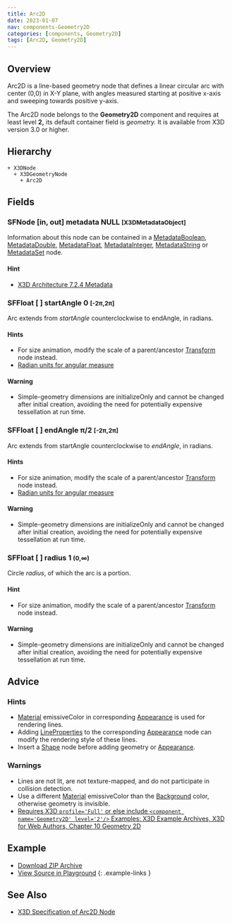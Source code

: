 ```yaml
---
title: Arc2D
date: 2023-01-07
nav: components-Geometry2D
categories: [components, Geometry2D]
tags: [Arc2D, Geometry2D]
---
```

<style>
.post h3 {
  word-spacing: 0.2em;
}
</style>

## Overview

Arc2D is a line-based geometry node that defines a linear circular arc with center (0,0) in X-Y plane, with angles measured starting at positive x-axis and sweeping towards positive y-axis.

The Arc2D node belongs to the **Geometry2D** component and requires at least level **2,** its default container field is *geometry.* It is available from X3D version 3.0 or higher.

## Hierarchy

```
+ X3DNode
  + X3DGeometryNode
    + Arc2D
```

## Fields

### SFNode [in, out] **metadata** NULL <small>[X3DMetadataObject]</small>

Information about this node can be contained in a [MetadataBoolean](/x_ite/components/core/metadataboolean/), [MetadataDouble](/x_ite/components/core/metadatadouble/), [MetadataFloat](/x_ite/components/core/metadatafloat/), [MetadataInteger](/x_ite/components/core/metadatainteger/), [MetadataString](/x_ite/components/core/metadatastring/) or [MetadataSet](/x_ite/components/core/metadataset/) node.

#### Hint

- [X3D Architecture 7.2.4 Metadata](https://www.web3d.org/specifications/X3Dv4/ISO-IEC19775-1v4-IS/Part01/components/core.html#Metadata)

### SFFloat [ ] **startAngle** 0 <small>[-2π,2π]</small>

Arc extends from *startAngle* counterclockwise to endAngle, in radians.

#### Hints

- For size animation, modify the scale of a parent/ancestor [Transform](/x_ite/components/grouping/transform/) node instead.
- [Radian units for angular measure](https://en.wikipedia.org/wiki/Radian)

#### Warning

- Simple-geometry dimensions are initializeOnly and cannot be changed after initial creation, avoiding the need for potentially expensive tessellation at run time.

### SFFloat [ ] **endAngle** π/2 <small>[-2π,2π]</small>

Arc extends from startAngle counterclockwise to *endAngle*, in radians.

#### Hints

- For size animation, modify the scale of a parent/ancestor [Transform](/x_ite/components/grouping/transform/) node instead.
- [Radian units for angular measure](https://en.wikipedia.org/wiki/Radian)

#### Warning

- Simple-geometry dimensions are initializeOnly and cannot be changed after initial creation, avoiding the need for potentially expensive tessellation at run time.

### SFFloat [ ] **radius** 1 <small>(0,∞)</small>

Circle *radius*, of which the arc is a portion.

#### Hint

- For size animation, modify the scale of a parent/ancestor [Transform](/x_ite/components/grouping/transform/) node instead.

#### Warning

- Simple-geometry dimensions are initializeOnly and cannot be changed after initial creation, avoiding the need for potentially expensive tessellation at run time.

## Advice

### Hints

- [Material](/x_ite/components/shape/material/) emissiveColor in corresponding [Appearance](/x_ite/components/shape/appearance/) is used for rendering lines.
- Adding [LineProperties](/x_ite/components/shape/lineproperties/) to the corresponding [Appearance](/x_ite/components/shape/appearance/) node can modify the rendering style of these lines.
- Insert a [Shape](/x_ite/components/shape/shape/) node before adding geometry or [Appearance](/x_ite/components/shape/appearance/).

### Warnings

- Lines are not lit, are not texture-mapped, and do not participate in collision detection.
- Use a different [Material](/x_ite/components/shape/material/) emissiveColor than the [Background](/x_ite/components/environmentaleffects/background/) color, otherwise geometry is invisible.
- [Requires X3D `profile='Full'` or else include `<component name='Geometry2D' level='2'/>` Examples: X3D Example Archives, X3D for Web Authors, Chapter 10 Geometry 2D](https://www.web3d.org/x3d/content/examples/X3dForWebAuthors/Chapter10Geometry2D)

## Example

<x3d-canvas class="br" src="https://create3000.github.io/media/examples/Geometry2D/Arc2D/Arc2D.x3d" update="auto"></x3d-canvas>

- [Download ZIP Archive](https://create3000.github.io/media/examples/Geometry2D/Arc2D/Arc2D.zip)
- [View Source in Playground](/x_ite/playground/?url=https://create3000.github.io/media/examples/Geometry2D/Arc2D/Arc2D.x3d)
{: .example-links }

## See Also

- [X3D Specification of Arc2D Node](https://www.web3d.org/documents/specifications/19775-1/V4.0/Part01/components/geometry2D.html#Arc2D)
